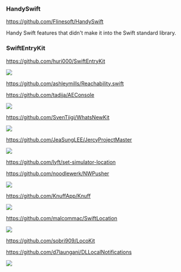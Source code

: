 ### HandySwift
https://github.com/Flinesoft/HandySwift

Handy Swift features that didn't make it into the Swift standard library.

### SwiftEntryKit

https://github.com/huri000/SwiftEntryKit

![](https://github.com/huri000/assets/raw/master/swift-entrykit/notes.gif)

https://github.com/ashleymills/Reachability.swift

https://github.com/tadija/AEConsole

![](https://camo.githubusercontent.com/d3ab8d9434e7502221bbbf4b147adf379710c48f/687474703a2f2f746164696a612e6e65742f70726f6a656374732f4145436f6e736f6c652f4145436f6e736f6c652e706e67)

https://github.com/SvenTiigi/WhatsNewKit

![](https://raw.githubusercontent.com/SvenTiigi/WhatsNewKit/gh-pages/readMeAssets/WhatsNewKit.gif)

https://github.com/JeaSungLEE/JercyProjectMaster

![](https://user-images.githubusercontent.com/13097922/52180904-fb3a0100-282e-11e9-842f-9fe208009e10.png)

https://github.com/lyft/set-simulator-location

https://github.com/noodlewerk/NWPusher

![](https://github.com/noodlewerk/NWPusher/raw/master/Docs/osx1.png)

https://github.com/KnuffApp/Knuff

![](https://cloud.githubusercontent.com/assets/499192/12481271/36b610e0-c048-11e5-9be6-ee9e996036a2.png)

https://github.com/malcommac/SwiftLocation

![](https://github.com/malcommac/SwiftLocation/raw/master/SwiftLocationPlayground.png)

https://github.com/sobri909/LocoKit

https://github.com/d7laungani/DLLocalNotifications

![](https://github.com/d7laungani/DLLocalNotifications/raw/master/Assets/banner.png)
